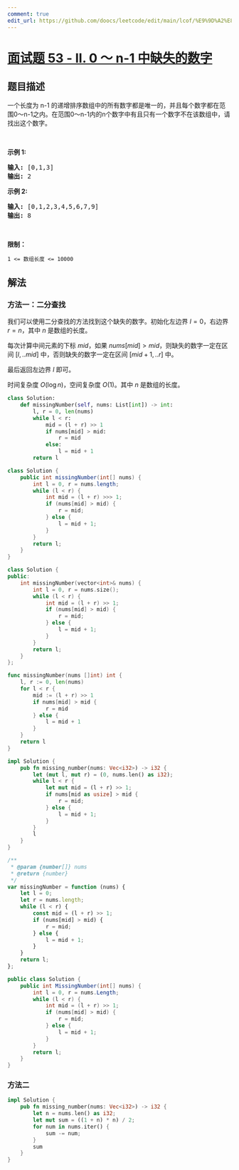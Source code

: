 ```yaml
---
comment: true
edit_url: https://github.com/doocs/leetcode/edit/main/lcof/%E9%9D%A2%E8%AF%95%E9%A2%9853%20-%20II.%200%EF%BD%9En-1%E4%B8%AD%E7%BC%BA%E5%A4%B1%E7%9A%84%E6%95%B0%E5%AD%97/README.md
---
```


# [面试题 53 - II. 0 ～ n-1 中缺失的数字](https://leetcode.cn/problems/que-shi-de-shu-zi-lcof/)

## 题目描述

<p>一个长度为 n-1 的递增排序数组中的所有数字都是唯一的，并且每个数字都在范围0～n-1之内。在范围0～n-1内的n个数字中有且只有一个数字不在该数组中，请找出这个数字。</p>

<p>&nbsp;</p>

<p><strong>示例 1:</strong></p>

<pre><strong>输入:</strong> [0,1,3]
<strong>输出:</strong> 2
</pre>

<p><strong>示例&nbsp;2:</strong></p>

<pre><strong>输入:</strong> [0,1,2,3,4,5,6,7,9]
<strong>输出:</strong> 8</pre>

<p>&nbsp;</p>

<p><strong>限制：</strong></p>

<p><code>1 &lt;= 数组长度 &lt;= 10000</code></p>

## 解法

### 方法一：二分查找

我们可以使用二分查找的方法找到这个缺失的数字。初始化左边界 $l=0$，右边界 $r=n$，其中 $n$ 是数组的长度。

每次计算中间元素的下标 $mid$，如果 $nums[mid] \gt mid$，则缺失的数字一定在区间 $[l,..mid]$ 中，否则缺失的数字一定在区间 $[mid+1,..r]$ 中。

最后返回左边界 $l$ 即可。

时间复杂度 $O(\log n)$，空间复杂度 $O(1)$。其中 $n$ 是数组的长度。

<!-- tabs:start -->

```python
class Solution:
    def missingNumber(self, nums: List[int]) -> int:
        l, r = 0, len(nums)
        while l < r:
            mid = (l + r) >> 1
            if nums[mid] > mid:
                r = mid
            else:
                l = mid + 1
        return l
```

```java
class Solution {
    public int missingNumber(int[] nums) {
        int l = 0, r = nums.length;
        while (l < r) {
            int mid = (l + r) >>> 1;
            if (nums[mid] > mid) {
                r = mid;
            } else {
                l = mid + 1;
            }
        }
        return l;
    }
}
```

```cpp
class Solution {
public:
    int missingNumber(vector<int>& nums) {
        int l = 0, r = nums.size();
        while (l < r) {
            int mid = (l + r) >> 1;
            if (nums[mid] > mid) {
                r = mid;
            } else {
                l = mid + 1;
            }
        }
        return l;
    }
};
```

```go
func missingNumber(nums []int) int {
	l, r := 0, len(nums)
	for l < r {
		mid := (l + r) >> 1
		if nums[mid] > mid {
			r = mid
		} else {
			l = mid + 1
		}
	}
	return l
}
```

```rust
impl Solution {
    pub fn missing_number(nums: Vec<i32>) -> i32 {
        let (mut l, mut r) = (0, nums.len() as i32);
        while l < r {
            let mut mid = (l + r) >> 1;
            if nums[mid as usize] > mid {
                r = mid;
            } else {
                l = mid + 1;
            }
        }
        l
    }
}
```

```js
/**
 * @param {number[]} nums
 * @return {number}
 */
var missingNumber = function (nums) {
    let l = 0;
    let r = nums.length;
    while (l < r) {
        const mid = (l + r) >> 1;
        if (nums[mid] > mid) {
            r = mid;
        } else {
            l = mid + 1;
        }
    }
    return l;
};
```

```cs
public class Solution {
    public int MissingNumber(int[] nums) {
        int l = 0, r = nums.Length;
        while (l < r) {
            int mid = (l + r) >> 1;
            if (nums[mid] > mid) {
                r = mid;
            } else {
                l = mid + 1;
            }
        }
        return l;
    }
}
```

<!-- tabs:end -->

### 方法二

<!-- tabs:start -->

```rust
impl Solution {
    pub fn missing_number(nums: Vec<i32>) -> i32 {
        let n = nums.len() as i32;
        let mut sum = ((1 + n) * n) / 2;
        for num in nums.iter() {
            sum -= num;
        }
        sum
    }
}
```

<!-- tabs:end -->

<!-- end -->

